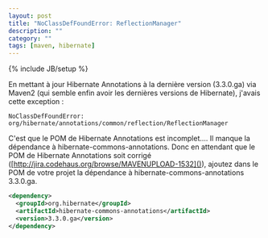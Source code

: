```yaml
---
layout: post
title: "NoClassDefFoundError: ReflectionManager"
description: ""
category: ""
tags: [maven, hibernate]
---
```

{% include JB/setup %}

En mettant à jour Hibernate Annotations à la dernière version (3.3.0.ga) via Maven2 (qui semble enfin avoir les dernières versions de Hibernate), j'avais cette exception :

```
NoClassDefFoundError: org/hibernate/annotations/common/reflection/ReflectionManager
```

<!-- more -->

C'est que le POM de Hibernate Annotations est incomplet.... Il manque la dépendance à hibernate-commons-annotations.
Donc en attendant que le POM de Hibernate Annotations soit corrigé ([http://jira.codehaus.org/browse/MAVENUPLOAD-1532]()), ajoutez dans le POM de votre projet la dépendance à hibernate-commons-annotations 3.3.0.ga.

```xml
<dependency>
  <groupId>org.hibernate</groupId>
  <artifactId>hibernate-commons-annotations</artifactId>
  <version>3.3.0.ga</version>
</dependency>
```